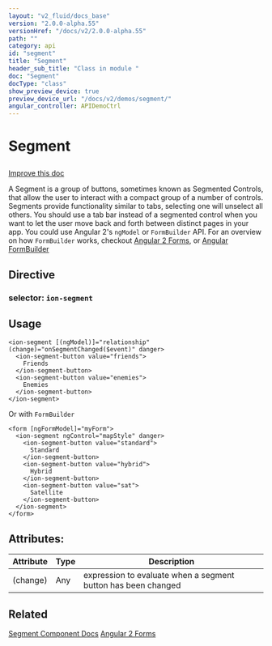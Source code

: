 ```yaml
---
layout: "v2_fluid/docs_base"
version: "2.0.0-alpha.55"
versionHref: "/docs/v2/2.0.0-alpha.55"
path: ""
category: api
id: "segment"
title: "Segment"
header_sub_title: "Class in module "
doc: "Segment"
docType: "class"
show_preview_device: true
preview_device_url: "/docs/v2/demos/segment/"
angular_controller: APIDemoCtrl 
---
```










<h1 class="api-title">


Segment






</h1>

<a class="improve-v2-docs" href='http://github.com/driftyco/ionic/edit/2.0/ionic/components/segment/segment.ts#L96'>
Improve this doc
</a>






<p>A Segment is a group of buttons, sometimes known as Segmented Controls, that allow the user to interact with a compact group of a number of controls.
Segments provide functionality similar to tabs, selecting one will unselect all others. You should use a tab bar instead of a segmented control when you want to let the user move back and forth between distinct pages in your app.
You could use Angular 2&#39;s <code>ngModel</code> or <code>FormBuilder</code> API. For an overview on how <code>FormBuilder</code> works, checkout <a href="http://learnangular2.com/forms/">Angular 2 Forms</a>, or <a href="https://angular.io/docs/ts/latest/api/common/FormBuilder-class.html">Angular FormBuilder</a></p>


<h2>Directive</h2>
<h3>selector: <code>ion-segment</code></h3>
<!-- @usage tag -->

<h2>Usage</h2>

<pre><code class="lang-html">&lt;ion-segment [(ngModel)]=&quot;relationship&quot; (change)=&quot;onSegmentChanged($event)&quot; danger&gt;
  &lt;ion-segment-button value=&quot;friends&quot;&gt;
    Friends
  &lt;/ion-segment-button&gt;
  &lt;ion-segment-button value=&quot;enemies&quot;&gt;
    Enemies
  &lt;/ion-segment-button&gt;
&lt;/ion-segment&gt;
</code></pre>
<p>Or with <code>FormBuilder</code></p>
<pre><code class="lang-html">&lt;form [ngFormModel]=&quot;myForm&quot;&gt;
  &lt;ion-segment ngControl=&quot;mapStyle&quot; danger&gt;
    &lt;ion-segment-button value=&quot;standard&quot;&gt;
      Standard
    &lt;/ion-segment-button&gt;
    &lt;ion-segment-button value=&quot;hybrid&quot;&gt;
      Hybrid
    &lt;/ion-segment-button&gt;
    &lt;ion-segment-button value=&quot;sat&quot;&gt;
      Satellite
    &lt;/ion-segment-button&gt;
  &lt;/ion-segment&gt;
&lt;/form&gt;
</code></pre>




<!-- @property tags -->

<h2>Attributes:</h2>
<table class="table" style="margin:0;">
<thead>
<tr>
<th>Attribute</th>








<th>Type</th>


<th>Description</th>
</tr>
</thead>
<tbody>

<tr>
<td>
(change)
</td>


<td>
Any
</td>


<td>
expression to evaluate when a segment button has been changed
</td>
</tr>

</tbody>
</table>


<!-- methods on the class --><!-- related link -->

<h2>Related</h2>

<a href='/docs/v2/components#segment'>Segment Component Docs</a>
[Angular 2 Forms](http://learnangular2.com/forms/)<!-- end content block -->


<!-- end body block -->

